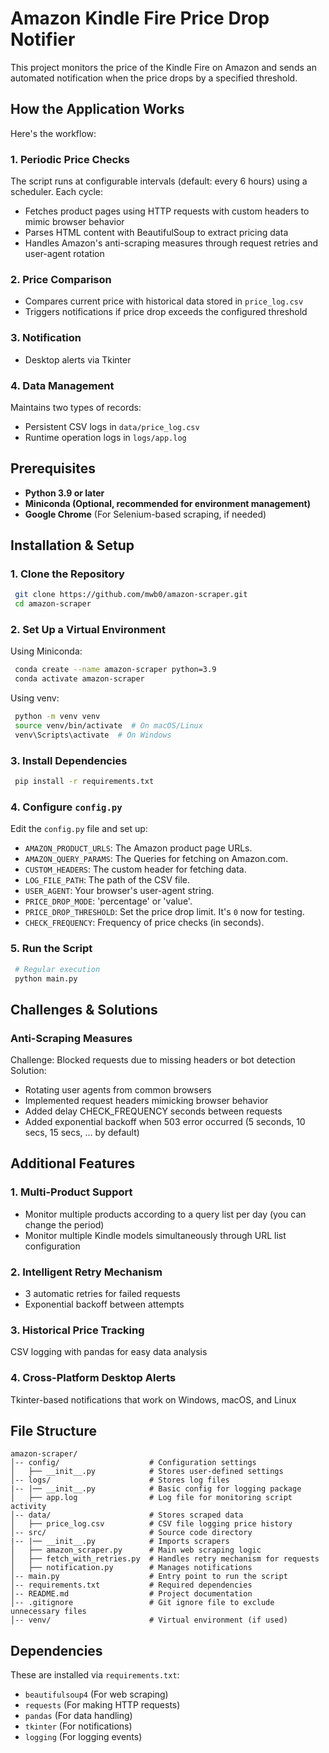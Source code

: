 # Amazon Kindle Fire Price Drop Notifier

This project monitors the price of the Kindle Fire on Amazon and sends an automated notification when the price drops by a specified threshold.

## How the Application Works

Here's the workflow:

### 1. Periodic Price Checks
The script runs at configurable intervals (default: every 6 hours) using a scheduler. Each cycle:

- Fetches product pages using HTTP requests with custom headers to mimic browser behavior
- Parses HTML content with BeautifulSoup to extract pricing data
- Handles Amazon's anti-scraping measures through request retries and user-agent rotation

### 2. Price Comparison
- Compares current price with historical data stored in ```price_log.csv```
- Triggers notifications if price drop exceeds the configured threshold

### 3. Notification
- Desktop alerts via Tkinter

### 4. Data Management
Maintains two types of records:
- Persistent CSV logs in ```data/price_log.csv```
- Runtime operation logs in ```logs/app.log```


## Prerequisites
- **Python 3.9 or later**
- **Miniconda (Optional, recommended for environment management)**
- **Google Chrome** (For Selenium-based scraping, if needed)

## Installation & Setup

### 1. Clone the Repository
```sh
 git clone https://github.com/mwb0/amazon-scraper.git
 cd amazon-scraper
```

### 2. Set Up a Virtual Environment
Using Miniconda:
```sh
 conda create --name amazon-scraper python=3.9
 conda activate amazon-scraper
```
Using venv:
```sh
 python -m venv venv
 source venv/bin/activate  # On macOS/Linux
 venv\Scripts\activate  # On Windows
```

### 3. Install Dependencies
```sh
 pip install -r requirements.txt
```

### 4. Configure `config.py`
Edit the `config.py` file and set up:
- `AMAZON_PRODUCT_URLS`: The Amazon product page URLs.
- `AMAZON_QUERY_PARAMS`: The Queries for fetching on Amazon.com.
- `CUSTOM_HEADERS`: The custom header for fetching data.
- `LOG_FILE_PATH`: The path of the CSV file.
- `USER_AGENT`: Your browser's user-agent string.
- `PRICE_DROP_MODE`: 'percentage' or 'value'.
- `PRICE_DROP_THRESHOLD`: Set the price drop limit. It's `0` now for testing.
- `CHECK_FREQUENCY`: Frequency of price checks (in seconds).

### 5. Run the Script
```sh
 # Regular execution
 python main.py
```

## Challenges & Solutions

### Anti-Scraping Measures
Challenge: Blocked requests due to missing headers or bot detection
Solution:
 - Rotating user agents from common browsers
 - Implemented request headers mimicking browser behavior
 - Added delay CHECK_FREQUENCY seconds between requests
 - Added exponential backoff when 503 error occurred (5 seconds, 10 secs, 15 secs, ... by default)

## Additional Features
### 1. Multi-Product Support
 - Monitor multiple products according to a query list per day (you can change the period)
 - Monitor multiple Kindle models simultaneously through URL list configuration
### 2. Intelligent Retry Mechanism
 - 3 automatic retries for failed requests
 - Exponential backoff between attempts
### 3. Historical Price Tracking
CSV logging with pandas for easy data analysis
### 4. Cross-Platform Desktop Alerts
Tkinter-based notifications that work on Windows, macOS, and Linux

## File Structure
```
amazon-scraper/
│-- config/                    # Configuration settings
│   ├── __init__.py            # Stores user-defined settings
│-- logs/                      # Stores log files
|-- |── __init__.py            # Basic config for logging package
│   ├── app.log                # Log file for monitoring script activity
│-- data/                      # Stores scraped data
│   ├── price_log.csv          # CSV file logging price history
│-- src/                       # Source code directory
|-- |── __init__.py            # Imports scrapers
│   ├── amazon_scraper.py      # Main web scraping logic
│   ├── fetch_with_retries.py  # Handles retry mechanism for requests
│   ├── notification.py        # Manages notifications
│-- main.py                    # Entry point to run the script
│-- requirements.txt           # Required dependencies
│-- README.md                  # Project documentation
│-- .gitignore                 # Git ignore file to exclude unnecessary files
│-- venv/                      # Virtual environment (if used)
```

## Dependencies
These are installed via `requirements.txt`:
- `beautifulsoup4` (For web scraping)
- `requests` (For making HTTP requests)
- `pandas` (For data handling)
- `tkinter` (For notifications)
- `logging` (For logging events)